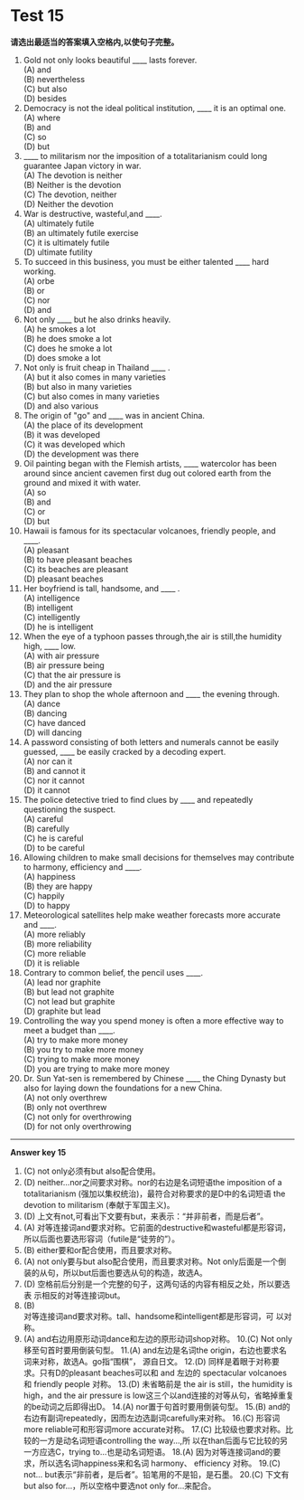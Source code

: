 # Test 15

<b>请选出最适当的答案填入空格内,以使句子完整。</b>  

>  
1. Gold not only looks beautiful ____ lasts forever.   
(A) and  
(B) nevertheless  
(C) but also  
(D) besides  
3. Democracy is not the ideal political institution, ____ it is an optimal one.  
(A) where  
(B) and  
(C) so  
(D) but  
2. ____ to militarism nor the imposition of a totalitarianism could long guarantee Japan victory in war.  
(A) The devotion is neither  
(B) Neither is the devotion  
(C) The devotion, neither  
(D) Neither the devotion  
4. War is destructive, wasteful,and ____.  
(A) ultimately futile  
(B) an ultimately futile exercise  
(C) it is ultimately futile  
(D) ultimate futility    
5. To succeed in this business, you must be either talented ____ hard working.  
(A) orbe  
(B) or  
(C) nor  
(D) and  
10. Not only ____ but he also drinks heavily.  
(A) he smokes a lot  
(B) he does smoke a lot  
(C) does he smoke a lot  
(D) does smoke a lot  
6. Not only is fruit cheap in
Thailand ____ .  
(A) but it also comes in many varieties  
(B) but also in many varieties  
(C) but also comes in many varieties  
(D) and also various  
11. The origin of "go" and ____ was in ancient China.  
(A) the place of its development  
(B) it was developed  
(C) it was developed which  
(D) the development was there  
7. Oil painting began with the Flemish artists, ____ watercolor has been around since ancient cavemen first dug out colored earth from the ground and mixed it with water.  
(A) so  
(B) and  
(C) or  
(D) but   
12. Hawaii is famous for its spectacular volcanoes, friendly people, and ____.  
(A) pleasant  
(B) to have pleasant beaches  
(C) its beaches are pleasant  
(D) pleasant beaches  
8. Her boyfriend is tall, handsome, and ____ .  
(A) intelligence  
(B) intelligent  
(C) intelligently  
(D) he is intelligent  
13. When the eye of a typhoon passes through,the air is still,the humidity high, ____ low.  
(A) with air pressure  
(B) air pressure being  
(C) that the air pressure is   
(D) and the air pressure  
9. They plan to shop the whole afternoon and ____ the evening through.  
(A) dance  
(B) dancing  
(C) have danced  
(D) will dancing  
14. A password consisting of both letters and numerals cannot be easily guessed, ____ be easily cracked by a decoding expert.  
(A) nor can it  
(B) and cannot it  
(C) nor it cannot  
(D) it cannot  
15. The police detective tried to find clues by ____ and repeatedly questioning the suspect.  
(A) careful  
(B) carefully  
(C) he is careful  
(D) to be careful  
18. Allowing children to make small decisions for themselves may contribute to harmony, efficiency and ____.  
(A) happiness  
(B) they are happy  
(C) happily  
(D) to happy  
16. Meteorological satellites help make weather forecasts more accurate and ____.  
(A) more reliably  
(B) more reliability  
(C) more reliable  
(D) it is reliable  
19. Contrary to common belief, the pencil uses ____.  
(A) lead nor graphite  
(B) but lead not graphite  
(C) not lead but graphite  
(D) graphite but lead  
17. Controlling the way you spend money is often a more effective way to meet a budget than ____.  
(A) try to make more money  
(B) you try to make more money  
(C) trying to make more money  
(D) you are trying to make more money    
20. Dr. Sun Yat-sen is remembered by Chinese ____ the Ching Dynasty but also for laying down the foundations for a new China.  
(A) not only overthrew  
(B) only not overthrew   
(C) not only for overthrowing  
(D) for not only overthrowing  


---


**Answer key 15**  

>  
1. (C)
not only必须有but also配合使用。
2. (D)
neither...nor之间要求对称。nor的右边是名词短语the imposition of a
totalitarianism (强加以集权统治)，最符合对称要求的是D中的名词短语
the devotion to militarism (奉献于军国主义)。
3. (D)
上文有not,可看出下文要有but，来表示：“并非前者，而是后者”。
4. (A)
对等连接词and要求对称。它前面的destructive和wasteful都是形容词，
所以后面也要选形容词（futile是“徒劳的”）。
5. (B)
either要和or配合使用，而且要求对称。
6. (A)
not only要与but also配合使用，而且要求对称。Not only后面是一个倒
装的从句，所以but后面也要选从句的构造，故选A。
7. (D)
空格前后分别是一个完整的句子，这两句话的内容有相反之处，所以要选表
示相反的对等连接词but。
8. (B)  
对等连接词and要求对称。tall、handsome和intelligent都是形容词，可
以对称。
9. (A)
and右边用原形动词dance和左边的原形动词shop对称。
10.(C)
Not only移至句首时要用倒装句型。
11.(A)
and左边是名词the origin，右边也要求名词来对称，故选A。go指“围棋”，
源自日文。
12.(D)
同样是着眼于对称要求。只有D的pleasant beaches可以和 and 左边的
spectacular volcanoes 和 friendly people 对称。
13.(D)
未省略前是 the air is still，the humidity is high，and the air pressure
is low这三个以and连接的对等从句，省略掉重复的be动词之后即得出D。
14.(A)
nor置于句首时要用倒装句型。
15.(B)
and的右边有副词repeatedly，因而左边选副词carefully来对称。
16.(C)
形容词more reliable可和形容词more accurate对称。
17.(C)
比较级也要求对称。比较的一方是动名词短语controlling the way...,所
以在than后面与它比较的另一方应选C，trying to...也是动名词短语。
18.(A)
因为对等连接词and的要求，所以选名词happiness来和名词 harmony、
efficiency 对称。
19.(C)  
not... but表示“非前者，是后者”。铅笔用的不是铅，是石墨。
20.(C)
下文有but also for…，所以空格中要选not only for...来配合。